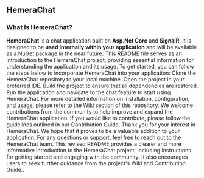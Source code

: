 ## HemeraChat
### What is HemeraChat?
**HemeraChat** is a chat application built on **Asp.Net Core** and **SignalR**. It is designed to be **used internally within your application** and will be available as a NuGet package in the near future.
This README file serves as an introduction to the HemeraChat project, providing essential information for understanding the application and its usage.
To get started, you can follow the steps below to incorporate HemeraChat into your application:
Clone the HemeraChat repository to your local machine.
Open the project in your preferred IDE.
Build the project to ensure that all dependencies are restored.
Run the application and navigate to the chat feature to start using HemeraChat.
For more detailed information on installation, configuration, and usage, please refer to the Wiki section of this repository.
We welcome contributions from the community to help improve and expand the HemeraChat application. If you would like to contribute, please follow the guidelines outlined in our Contribution Guide.
Thank you for your interest in HemeraChat. We hope that it proves to be a valuable addition to your application.
For any questions or support, feel free to reach out to the HemeraChat team. This revised README provides a clearer and more informative introduction to the HemeraChat project, including instructions for getting started and engaging with the community. It also encourages users to seek further guidance from the project's Wiki and Contribution Guide..
